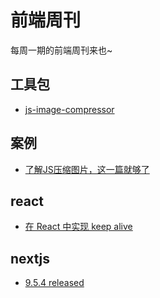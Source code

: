 # 前端周刊
每周一期的前端周刊来也~

## 工具包

* [js-image-compressor](https://github.com/wuwhs/js-image-compressor#readme)

## 案例

* [了解JS压缩图片，这一篇就够了](https://mp.weixin.qq.com/s/dQX__eDmiKDGjWLGZHIhqw)

## react

* [在 React 中实现 keep alive](https://zhuanlan.zhihu.com/p/214166951)

## nextjs

* [9.5.4 released](https://github.com/vercel/next.js/releases/tag/v9.5.4)
